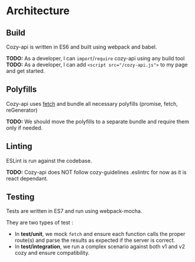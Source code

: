 # Architecture

## Build

Cozy-api is written in ES6 and built using webpack and babel.

**TODO:** As a developer, I can `import`/`require` cozy-api using any build tool
**TODO:** As a developer, I can add `<script src="/cozy-api.js">` to my page and get started.

## Polyfills

Cozy-api uses [fetch](https://fetch.spec.whatwg.org/) and bundle all necessary polyfills (promise, fetch, reGenerator)

**TODO:** We should move the polyfills to a separate bundle and require them only if needed.

## Linting

ESLint is run against the codebase.

**TODO:** Cozy-api does NOT follow cozy-guidelines .eslintrc for now as it is react dependant.

## Testing

Tests are written in ES7 and run using webpack-mocha.

They are two types of test :

- In **test/unit**, we mock `fetch` and ensure each function calls the proper route(s) and parse the results as expected if the server is correct.
- In **test/integration**, we run a complex scenario against both v1 and v2 cozy and ensure compatibility.
